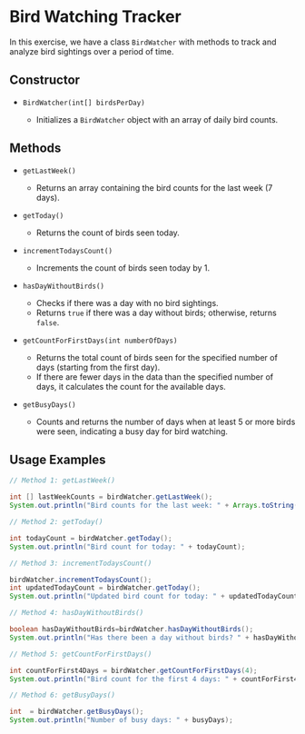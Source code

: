 # Bird Watching Tracker

In this exercise, we have a class `BirdWatcher` with methods to track and analyze bird sightings over a period of time.

## Constructor

- `BirdWatcher(int[] birdsPerDay)`

    - Initializes a `BirdWatcher` object with an array of daily bird counts.

## Methods

- `getLastWeek()`

    - Returns an array containing the bird counts for the last week (7 days).

- `getToday()`

    - Returns the count of birds seen today.

- `incrementTodaysCount()`

    - Increments the count of birds seen today by 1.

- `hasDayWithoutBirds()`

    - Checks if there was a day with no bird sightings.
    - Returns `true` if there was a day without birds; otherwise, returns `false`.

- `getCountForFirstDays(int numberOfDays)`

    - Returns the total count of birds seen for the specified number of days (starting from the first day).
    - If there are fewer days in the data than the specified number of days, it calculates the count for the available
      days.

- `getBusyDays()`

    - Counts and returns the number of days when at least 5 or more birds were seen, indicating a busy day for bird
      watching.

## Usage Examples

```java
// Method 1: getLastWeek()

int [] lastWeekCounts = birdWatcher.getLastWeek();
System.out.println("Bird counts for the last week: " + Arrays.toString(lastWeekCounts));
```

```java
// Method 2: getToday()

int todayCount = birdWatcher.getToday();
System.out.println("Bird count for today: " + todayCount);


```

```java
// Method 3: incrementTodaysCount()

birdWatcher.incrementTodaysCount();
int updatedTodayCount = birdWatcher.getToday();
System.out.println("Updated bird count for today: " + updatedTodayCount);
```

```java
// Method 4: hasDayWithoutBirds()

boolean hasDayWithoutBirds=birdWatcher.hasDayWithoutBirds();
System.out.println("Has there been a day without birds? " + hasDayWithoutBirds);
```

```java
// Method 5: getCountForFirstDays()

int countForFirst4Days = birdWatcher.getCountForFirstDays(4);
System.out.println("Bird count for the first 4 days: " + countForFirst4Days);
```

```java
// Method 6: getBusyDays()

int  = birdWatcher.getBusyDays();
System.out.println("Number of busy days: " + busyDays);
```